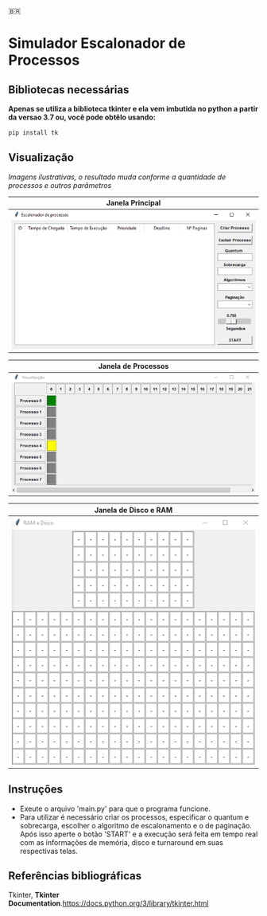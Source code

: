 :brazil:
# Simulador Escalonador de Processos

## Bibliotecas necessárias
**Apenas se utiliza a biblioteca tkinter e ela vem imbutida no python a partir da versao 3.7 ou, você pode obtêlo usando:**
```py
pip install tk
```

  
## Visualização

*Imagens ilustrativas, o resultado muda conforme a quantidade de processos e outros parâmetros*


| Janela Principal | 
| :---: |
| <img src="image/1.png" width="500"> |

| Janela de Processos | 
| :---: |
| <img src="image/2.png" width="500"> |

| Janela de Disco e RAM | 
| :---: |
| <img src="image/3.png" width="500"> |


## Instruções

* Exeute o arquivo 'main.py' para que o programa funcione.
* Para utilizar é necessário criar os processos, especificar o quantum e sobrecarga, escolher o algoritmo de escalonamento e o de paginação. Após isso aperte o botão 'START' e a execução será feita em tempo real com as informações de memória, disco e turnaround em suas respectivas telas.




## Referências bibliográficas
Tkinter, **Tkinter Documentation**.https://docs.python.org/3/library/tkinter.html

## 